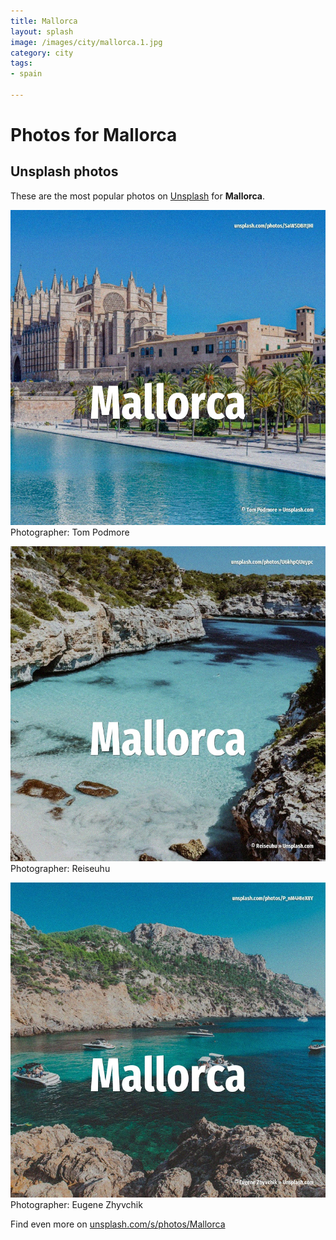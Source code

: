 ```yaml
---
title: Mallorca
layout: splash
image: /images/city/mallorca.1.jpg
category: city
tags:
- spain

---
```

# Photos for Mallorca
 
## Unsplash photos
These are the most popular photos on [Unsplash](https://unsplash.com) for **Mallorca**.
 
![Mallorca](/images/city/mallorca.1.jpg)
Photographer:  Tom Podmore
 
![Mallorca](/images/city/mallorca.2.jpg)
Photographer:  Reiseuhu
 
![Mallorca](/images/city/mallorca.3.jpg)
Photographer:  Eugene Zhyvchik
 
Find even more on [unsplash.com/s/photos/Mallorca](https://unsplash.com/s/photos/Mallorca)
 
